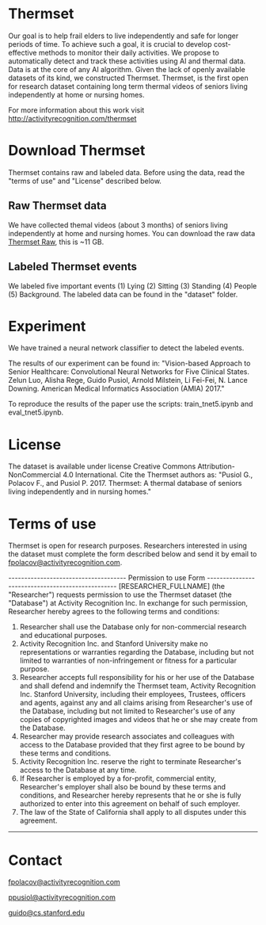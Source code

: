 # Thermset
Our goal is to help frail elders to live independently and safe for longer periods of time. To achieve such a goal, it is crucial to develop cost-effective methods to monitor their daily activities. We propose to automatically detect and track these activities using AI and thermal data. Data is at the core of any AI algorithm. Given the lack of openly available datasets of its kind, we constructed Thermset. Thermset, is the first open for research dataset containing long term thermal videos of seniors living independently at home or nursing homes. 

For more information about this work visit http://activityrecognition.com/thermset

# Download Thermset
Thermset contains raw and labeled data. Before using the data, read the "terms of use" and "License" described below.

## Raw Thermset data
We have collected themal videos (about 3 months) of seniors living independently at home and nursing homes. You can download the raw data [Thermset Raw](https://s3-us-west-2.amazonaws.com/thermset/thermset_v1.1.tar), this is ~11 GB. 
 
## Labeled Thermset events
We labeled five important events (1) Lying (2) Sitting (3) Standing (4) People (5) Background. The labeled data can be found in the "dataset" folder.

# Experiment 
We have trained a neural network classifier to detect the labeled events. 

The results of our experiment can be found in: "Vision-based Approach to Senior Healthcare: Convolutional Neural Networks for Five Clinical States. Zelun Luo, Alisha Rege, Guido Pusiol, Arnold Milstein, Li Fei-Fei, N. Lance Downing. American Medical Informatics Association (AMIA) 2017."

To reproduce the results of the paper use the scripts: train_tnet5.ipynb and eval_tnet5.ipynb. 

# License
The dataset is available under license Creative Commons Attribution-NonCommercial 4.0 International. 
Cite the Thermset authors as:
"Pusiol G., Polacov F., and Pusiol P. 2017. Thermset: A thermal database of seniors living independently and in nursing homes."

# Terms of use
Thermset is open for research purposes. Researchers interested in using the dataset must complete the form described below and send it by email to fpolacov@activityrecognition.com. 

------------------------------------- Permission to use Form ------------------------------------------------- 
[RESEARCHER_FULLNAME] (the "Researcher") requests permission to use the Thermset dataset (the "Database") at Activity Recognition Inc. In exchange for such permission, Researcher hereby agrees to the following terms and conditions:
1.	Researcher shall use the Database only for non-commercial research and educational purposes.
2.	Activity Recognition Inc. and Stanford University make no representations or warranties regarding the Database, including but not limited to warranties of non-infringement or fitness for a particular purpose.
3.	Researcher accepts full responsibility for his or her use of the Database and shall defend and indemnify the Thermset team, Activity Recognition Inc. Stanford University, including their employees, Trustees, officers and agents, against any and all claims arising from Researcher's use of the Database, including but not limited to Researcher's use of any copies of copyrighted images and videos that he or she may create from the Database.
4.	Researcher may provide research associates and colleagues with access to the Database provided that they first agree to be bound by these terms and conditions.
5.	Activity Recognition Inc. reserve the right to terminate Researcher's access to the Database at any time.
6.	If Researcher is employed by a for-profit, commercial entity, Researcher's employer shall also be bound by these terms and conditions, and Researcher hereby represents that he or she is fully authorized to enter into this agreement on behalf of such employer.
7.	The law of the State of California shall apply to all disputes under this agreement.
---------------------------------------------------------------------------------------------------------------

# Contact 
fpolacov@activityrecognition.com

ppusiol@activityrecognition.com

guido@cs.stanford.edu
